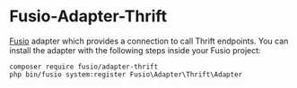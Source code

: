 Fusio-Adapter-Thrift
=====

[Fusio] adapter which provides a connection to call Thrift endpoints. You can 
install the adapter with the following steps inside your Fusio project:

    composer require fusio/adapter-thrift
    php bin/fusio system:register Fusio\Adapter\Thrift\Adapter

[Fusio]: http://fusio-project.org/

